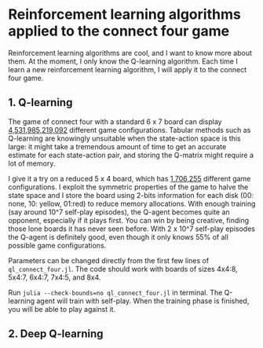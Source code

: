 # Reinforcement learning algorithms applied to the connect four game

Reinforcement learning algorithms are cool, and I want to know more about them. At the moment, I only know the Q-learning algorithm. Each time I learn a new reinforcement learning algorithm, I will apply it to the connect four game. 

## 1. Q-learning 

The game of connect four with a standard 6 x 7 board can display [4,531,985,219,092](https://oeis.org/A212693) different game configurations. Tabular methods such as Q-learning are knowingly unsuitable when the state-action space is this large: it might take a tremendous amount of time to get an accurate estimate for each state-action pair, and storing the Q-matrix might require a lot of memory.

I give it a try on a reduced 5 x 4 board, which has [1,706,255](https://tromp.github.io/c4/c4.html) different game configurations. I exploit the symmetric properties of the game to halve the state space and I store the board using 2-bits information for each disk (00: none, 10: yellow, 01:red) to reduce memory allocations. With enough training (say around 10^7 self-play episodes), the Q-agent becomes quite an opponent, especially if it plays first. You can win by being creative, finding those lone boards it has never seen before. With 2 x 10^7 self-play episodes the Q-agent is definitely good, even though it only knows 55% of all possible game configurations.

Parameters can be changed directly from the first few lines of  ```ql_connect_four.jl```. The code should work with boards of sizes 4x4:8, 5x4:7, 6x4:7, 7x4:5, and 8x4. 

Run ```julia --check-bounds=no ql_connect_four.jl``` in terminal. The Q-learning agent will train with self-play. When the training phase is finished, you will be able to play against it.

## 2. Deep Q-learning

 
